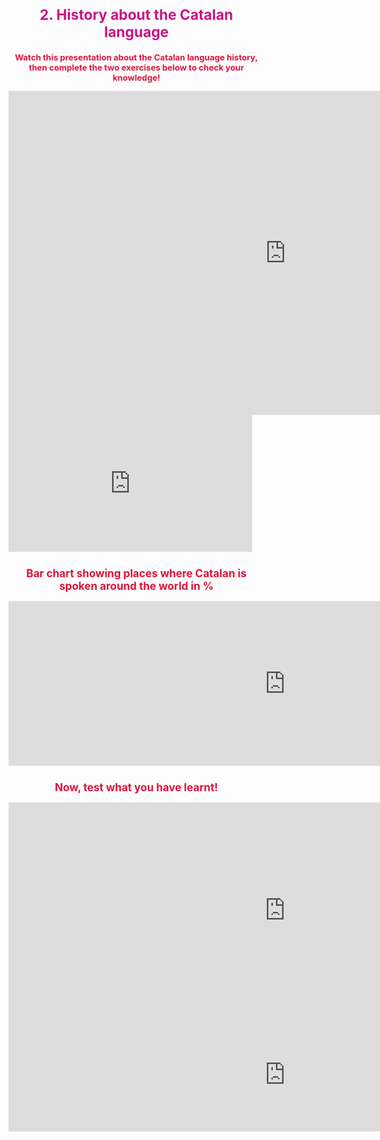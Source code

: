 
<h1 style="color:mediumvioletred;" align="center">2. History about the Catalan language</h1>

<h3 style="color:crimson;" align="center">Watch this presentation about the Catalan language history, then complete the two exercises below to check your knowledge!</h3>

<iframe src="https://h5p.org/h5p/embed/473209" width="1091" height="639" frameborder="0" allowfullscreen="allowfullscreen"></iframe><script src="https://h5p.org/sites/all/modules/h5p/library/js/h5p-resizer.js" charset="UTF-8"></script>

<iframe src="https://giphy.com/embed/l4EoZwOPaAW8DYwec" width="480" height="270" frameBorder="0" class="giphy-embed" allowFullScreen></iframe>

<div><h2 style="color:crimson;" align="center">Bar chart showing places where Catalan is spoken around the world in %</h2></div>

<iframe src="https://h5p.org/h5p/embed/473226" width="1090" height="325" frameborder="0" allowfullscreen="allowfullscreen"></iframe><script src="https://h5p.org/sites/all/modules/h5p/library/js/h5p-resizer.js" charset="UTF-8"></script>

<div><h2 style="color:crimson;" align="center">Now, test what you have learnt!</h2></div>

<iframe src="https://h5p.org/h5p/embed/473230" width="1090" height="425" frameborder="0" allowfullscreen="allowfullscreen"></iframe><script src="https://h5p.org/sites/all/modules/h5p/library/js/h5p-resizer.js" charset="UTF-8"></script>

<iframe src="https://h5p.org/h5p/embed/473218" width="1090" height="224" frameborder="0" allowfullscreen="allowfullscreen"></iframe><script src="https://h5p.org/sites/all/modules/h5p/library/js/h5p-resizer.js" charset="UTF-8"></script>


